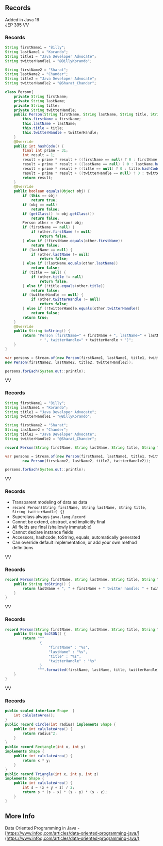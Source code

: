 ## Records 
Added in Java 16 <br/>
JEP 395
VV

### Records

```java
String firstName1 = "Billy";
String lastName1 = "Korando";
String title1 = "Java Developer Advocate";
String twitterHandle1 = "@BillyKorando";

String firstName2 = "Sharat";
String lastName2 = "Chander";
String title2 = "Java Developer Advocate";
String twitterHandle2 = "@Sharat_Chander";

class Person{
	private String firstName;
	private String lastName;
	private String title;
	private String twitterHandle;
	public Person(String firstName, String lastName, String title, String twitterHandle) {
		this.firstName = firstName;
		this.lastName = lastName;
		this.title = title;
		this.twitterHandle = twitterHandle;
	}
	@Override
	public int hashCode() {
		final int prime = 31;
		int result = 1;
		result = prime * result + ((firstName == null) ? 0 : firstName.hashCode());
		result = prime * result + ((lastName == null) ? 0 : lastName.hashCode());
		result = prime * result + ((title == null) ? 0 : title.hashCode());
		result = prime * result + ((twitterHandle == null) ? 0 : twitterHandle.hashCode());
		return result;
	}
	@Override
	public boolean equals(Object obj) {
		if (this == obj)
			return true;
		if (obj == null)
			return false;
		if (getClass() != obj.getClass())
			return false;
		Person other = (Person) obj;
		if (firstName == null) {
			if (other.firstName != null)
				return false;
		} else if (!firstName.equals(other.firstName))
			return false;
		if (lastName == null) {
			if (other.lastName != null)
				return false;
		} else if (!lastName.equals(other.lastName))
			return false;
		if (title == null) {
			if (other.title != null)
				return false;
		} else if (!title.equals(other.title))
			return false;
		if (twitterHandle == null) {
			if (other.twitterHandle != null)
				return false;
		} else if (!twitterHandle.equals(other.twitterHandle))
			return false;
		return true;
	}
	@Override
	public String toString() {
		return "Person [firstName=" + firstName + ", lastName=" + lastName + ", title=" + title
				+ ", twitterHandle=" + twitterHandle + "]";
	}
}

var persons = Stream.of(new Person(firstName1, lastName1, title1, twitterHandle1), 
new Person(firstName2, lastName2, title2, twitterHandle2));

persons.forEach(System.out::println);
```
VV

### Records

```java
String firstName1 = "Billy";
String lastName1 = "Korando";
String title1 = "Java Developer Advocate";
String twitterHandle1 = "@BillyKorando";

String firstName2 = "Sharat";
String lastName2 = "Chander";
String title2 = "Java Developer Advocate";
String twitterHandle2 = "@Sharat_Chander";

record Person(String firstName, String lastName, String title, String twitterHandle) {}

var persons = Stream.of(new Person(firstName1, lastName1, title1, twitterHandle1),
		new Person(firstName2, lastName2, title2, twitterHandle2));

persons.forEach(System.out::println);
```

VV

### Records

* Transparent modeling of data as data
* `record Person(String firstName, String lastName, String title, String twitterHandle) {}`
* Superclass always `java.lang.Record`
* Cannot be extend, abstract, and implicitly final
* All fields are final (shallowly immutable)
* Cannot declare instance fields
* Accessors, hashcode, toString, equals, automatically generated
* Can override default implementation, or add your own method definitions 

VV
### Records


```java
record Person(String firstName, String lastName, String title, String twitterHandle) {
	public String toString() {
		return lastName + ", " + firstName + " twitter handle: " + twitterHandle + " job title: " + title;
	}
}
```
VV

### Records


```java
record Person(String firstName, String lastName, String title, String twitterHandle) {
	public String toJSON() {
		return """
				{
					"firstName" : "%s",
					"lastName" : "%s",
					"title" : "%s",
					"twitterHandle" : "%s"
				}
			   """.formatted(firstName, lastName, title, twitterHandle);
	}
}
```
VV
### Records

```java
public sealed interface Shape  {
	int calulateArea();
}
public record Circle(int radius) implements Shape {
	public int calulateArea() {
		return radius^2;
	}
}
public record Rectangle(int x, int y) 
implements Shape {
	public int calulateArea() {
		return x * y;
	}
}
public record Triangle(int x, int y, int z) 
implements Shape {
	public int calulateArea() {
		int s = (x + y + z) / 2;
		return s * (s - x) * (s - y) * (s - z);
	}
}
```

## More Info

Data Oriented Programming in Java - <br/>[https://www.infoq.com/articles/data-oriented-programming-java/](https://www.infoq.com/articles/data-oriented-programming-java/)